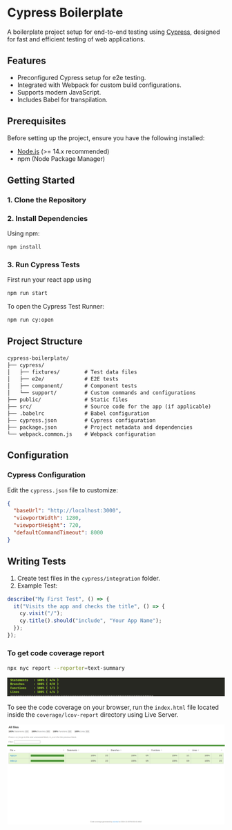 # Cypress Boilerplate

A boilerplate project setup for end-to-end testing using [Cypress](https://www.cypress.io/), designed for fast and efficient testing of web applications.

## Features

- Preconfigured Cypress setup for e2e testing.
- Integrated with Webpack for custom build configurations.
- Supports modern JavaScript.
- Includes Babel for transpilation.

## Prerequisites

Before setting up the project, ensure you have the following installed:

- [Node.js](https://nodejs.org/) (>= 14.x recommended)
- npm (Node Package Manager)

## Getting Started

### 1. Clone the Repository

### 2. Install Dependencies

Using npm:

```bash
npm install
```

### 3. Run Cypress Tests

First run your react app using

```bash
npm run start
```

To open the Cypress Test Runner:

```bash
npm run cy:open
```

## Project Structure

```plaintext
cypress-boilerplate/
├── cypress/
│   ├── fixtures/        # Test data files
│   ├── e2e/             # E2E tests
│   ├── component/       # Component tests
│   └── support/         # Custom commands and configurations
├── public/              # Static files
├── src/                 # Source code for the app (if applicable)
├── .babelrc             # Babel configuration
├── cypress.json         # Cypress configuration
├── package.json         # Project metadata and dependencies
└── webpack.common.js    # Webpack configuration
```

## Configuration

### Cypress Configuration

Edit the `cypress.json` file to customize:

```json
{
  "baseUrl": "http://localhost:3000",
  "viewportWidth": 1280,
  "viewportHeight": 720,
  "defaultCommandTimeout": 8000
}
```

## Writing Tests

1. Create test files in the `cypress/integration` folder.
2. Example Test:

```javascript
describe("My First Test", () => {
  it("Visits the app and checks the title", () => {
    cy.visit("/");
    cy.title().should("include", "Your App Name");
  });
});
```

### To get code coverage report

```bash
npx nyc report --reporter=text-summary
```

![Coverage summary](./src/assets/coverage.png)

To see the code coverage on your browser, run the `index.html` file located inside the `coverage/lcov-report` directory using Live Server.

![Coverage summary in UI ](./src/assets/uiCoverage.png)
